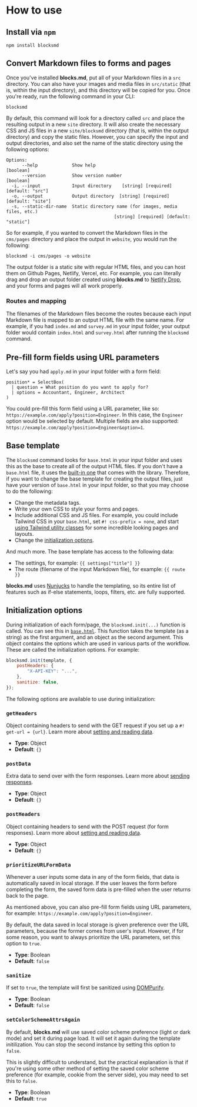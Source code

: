 # How to use

## Install via `npm`

```
npm install blocksmd
```

## Convert Markdown files to forms and pages

Once you've installed **blocks.md**, put all of your Markdown files in a `src` directory. You can also have your images and media files in `src/static` (that is, within the input directory), and this directory will be copied for you. Once you're ready, run the following command in your CLI:

```
blocksmd
```

By default, this command will look for a directory called `src` and place the resulting output in a new `site` directory. It will also create the necessary CSS and JS files in a new `site/blocksmd` directory (that is, within the output directory) and copy the static files. However, you can specify the input and output directories, and also set the name of the static directory using the following options:

```
Options:
      --help             Show help                                     [boolean]
      --version          Show version number                           [boolean]
  -i, --input            Input directory    [string] [required] [default: "src"]
  -o, --output           Output directory  [string] [required] [default: "site"]
  -s, --static-dir-name  Static directory name (for images, media files, etc.)
                                         [string] [required] [default: "static"]
```

So for example, if you wanted to convert the Markdown files in the `cms/pages` directory and place the output in `website`, you would run the following:

```
blocksmd -i cms/pages -o website
```

The output folder is a static site with regular HTML files, and you can host them on Github Pages, Netlify, Vercel, etc. For example, you can literally drag and drop an output folder created using **blocks.md** to [Netlify Drop](https://app.netlify.com/drop), and your forms and pages will all work properly.

### Routes and mapping

The filenames of the Markdown files become the routes because each input Markdown file is mapped to an output HTML file with the same name. For example, if you had `index.md` and `survey.md` in your input folder, your output folder would contain `index.html` and `survey.html` after running the `blocksmd` command.

## Pre-fill form fields using URL parameters

Let's say you had `apply.md` in your input folder with a form field:

```text
position* = SelectBox(
  | question = What position do you want to apply for?
  | options = Accountant, Engineer, Architect
)
```

You could pre-fill this form field using a URL parameter, like so: `https://example.com/apply?position=Engineer`. In this case, the `Engineer` option would be selected by default. Multiple fields are also supported: `https://example.com/apply?position=Engineer&option=1`.

## Base template

The `blocksmd` command looks for `base.html` in your input folder and uses this as the base to create all of the output HTML files. If you don't have a `base.html` file, it uses the [built-in one](https://github.com/blocksmd/blocksmd/blob/main/bin/base.html) that comes with the library. Therefore, if you want to change the base template for creating the output files, just have your version of `base.html` in your input folder, so that you may choose to do the following:

- Change the metadata tags.
- Write your own CSS to style your forms and pages.
- Include additional CSS and JS files. For example, you could include Tailwind CSS in your `base.html`, set `#! css-prefix = none`, and start [using Tailwind utility classes](https://github.com/blocksmd/blocksmd/blob/docs/class-names-and-attributes.md) for some incredible looking pages and layouts.
- Change the [initialization options](#initialization-options).

And much more. The base template has access to the following data:

- The settings, for example: `{{ settings["title"] }}`
- The route (filename of the input Markdown file), for example: `{{ route }}`

**blocks.md** uses [Nunjucks](https://mozilla.github.io/nunjucks/) to handle the templating, so its entire list of features such as if-else statements, loops, filters, etc. are fully supported.

## Initialization options

During initialization of each form/page, the `blocksmd.init(...)` function is called. You can see this in [`base.html`](https://github.com/blocksmd/blocksmd/blob/main/bin/base.html). This function takes the template (as a string) as the first argument, and an object as the second argument. This object contains the options which are used in various parts of the workflow. These are called the initialization options. For example:

```javascript
blocksmd.init(template, {
	postHeaders: {
		"X-API-KEY": "...",
	},
	sanitize: false,
});
```

The following options are available to use during initialization:

### `getHeaders`

Object containing headers to send with the GET request if you set up a `#! get-url = {url}`. Learn more about [setting and reading data](set-and-read-data/).

- **Type**: Object
- **Default**: `{}`

### `postData`

Extra data to send over with the form responses. Learn more about [sending responses](send-responses/).

- **Type**: Object
- **Default**: `{}`

### `postHeaders`

Object containing headers to send with the POST request (for form responses). Learn more about [setting and reading data](set-and-read-data/).

- **Type**: Object
- **Default**: `{}`

### `prioritizeURLFormData`

Whenever a user inputs some data in any of the form fields, that data is automatically saved in local storage. If the user leaves the form before completing the form, the saved form data is pre-filled when the user returns back to the page.

As mentioned above, you can also pre-fill form fields using URL parameters, for example: `https://example.com/apply?position=Engineer`.

By default, the data saved in local storage is given preference over the URL parameters, because the former comes from user's input. However, if for some reason, you want to always prioritize the URL parameters, set this option to `true`.

- **Type**: Boolean
- **Default**: `false`

### `sanitize`

If set to `true`, the template will first be sanitized using [DOMPurify](https://github.com/cure53/DOMPurify).

- **Type**: Boolean
- **Default**: `false`

### `setColorSchemeAttrsAgain`

By default, **blocks.md** will use saved color scheme preference (light or dark mode) and set it during page load. It will set it again during the template initilization. You can stop the second instance by setting this option to `false`.

This is slightly difficult to understand, but the practical explanation is that if you're using some other method of setting the saved color scheme preference (for example, cookie from the server side), you may need to set this to `false`.

- **Type**: Boolean
- **Default**: `true`
